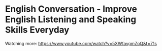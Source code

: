 # English Conversation - Improve English Listening and Speaking Skills Everyday
Watching more: https://www.youtube.com/watch?v=5XWfavgmZoQ&t=71s
